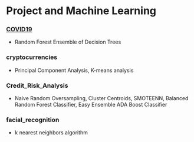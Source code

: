 
# Project and Machine Learning

### [COVID19]( )

- Random Forest Ensemble of Decision Trees

### cryptocurrencies

- Principal Component Analysis, K-means analysis

### Credit_Risk_Analysis

- Naive Random Oversampling, Cluster Centroids, SMOTEENN, Balanced Random Forest Classifier, Easy Ensemble ADA Boost Classifier

### facial_recognition

- k nearest neighbors algorithm
